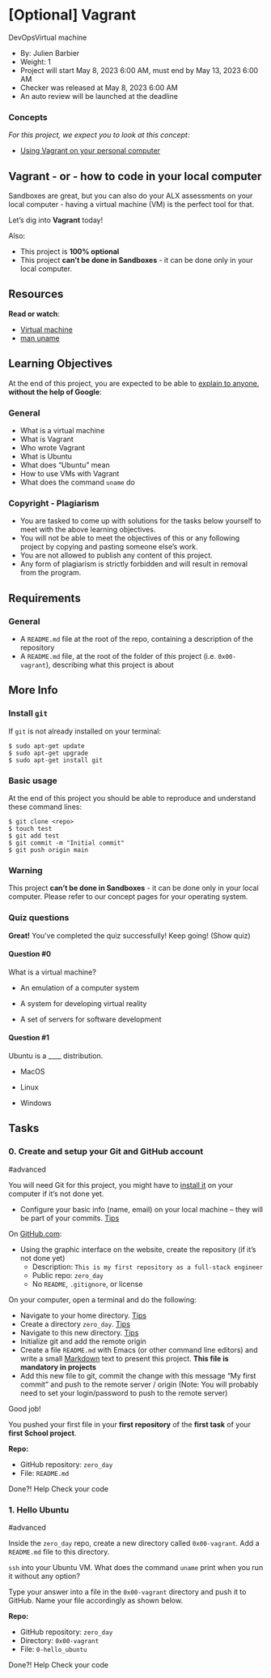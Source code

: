 \[Optional\] Vagrant
====================

DevOpsVirtual machine

*   By: Julien Barbier
*   Weight: 1
*   Project will start May 8, 2023 6:00 AM, must end by May 13, 2023 6:00 AM
*   Checker was released at May 8, 2023 6:00 AM
*   An auto review will be launched at the deadline

### Concepts

_For this project, we expect you to look at this concept:_

*   [Using Vagrant on your personal computer](/concepts/81)

Vagrant - or - how to code in your local computer
-------------------------------------------------

Sandboxes are great, but you can also do your ALX assessments on your local computer - having a virtual machine (VM) is the perfect tool for that.

Let’s dig into **Vagrant** today!

Also:

*   This project is **100% optional**
*   This project **can’t be done in Sandboxes** - it can be done only in your local computer.

Resources
---------

**Read or watch**:

*   [Virtual machine](/rltoken/eoV8V_5fgzW_UhJ3PtVyWw "Virtual machine")
*   [man uname](/rltoken/Z4MowYniH5YJoZo4jZgIBw "man uname")

Learning Objectives
-------------------

At the end of this project, you are expected to be able to [explain to anyone](/rltoken/g5OVhHRsT0jjsvUI1Y8jgw "explain to anyone"), **without the help of Google**:

### General

*   What is a virtual machine
*   What is Vagrant
*   Who wrote Vagrant
*   What is Ubuntu
*   What does “Ubuntu” mean
*   How to use VMs with Vagrant
*   What does the command `uname` do

### Copyright - Plagiarism

*   You are tasked to come up with solutions for the tasks below yourself to meet with the above learning objectives.
*   You will not be able to meet the objectives of this or any following project by copying and pasting someone else’s work.
*   You are not allowed to publish any content of this project.
*   Any form of plagiarism is strictly forbidden and will result in removal from the program.

Requirements
------------

### General

*   A `README.md` file at the root of the repo, containing a description of the repository
*   A `README.md` file, at the root of the folder of _this_ project (i.e. `0x00-vagrant`), describing what this project is about

More Info
---------

### Install `git`

If `git` is not already installed on your terminal:

    $ sudo apt-get update
    $ sudo apt-get upgrade
    $ sudo apt-get install git
    

### Basic usage

At the end of this project you should be able to reproduce and understand these command lines:

    $ git clone <repo>
    $ touch test
    $ git add test
    $ git commit -m "Initial commit"
    $ git push origin main
    

### Warning

This project **can’t be done in Sandboxes** - it can be done only in your local computer. Please refer to our concept pages for your operating system.

### Quiz questions

**Great!** You've completed the quiz successfully! Keep going! (Show quiz)

#### Question #0

What is a virtual machine?

*   An emulation of a computer system
    
*   A system for developing virtual reality
    
*   A set of servers for software development
    

#### Question #1

Ubuntu is a \_\_\_\_ distribution.

*   MacOS
    
*   Linux
    
*   Windows
    

Tasks
-----

### 0\. Create and setup your Git and GitHub account

#advanced

You will need Git for this project, you might have to [install it](/rltoken/7kPsched1VMPOY2bdvZvGQ "install it") on your computer if it’s not done yet.

*   Configure your basic info (name, email) on your local machine – they will be part of your commits. [Tips](/rltoken/oAAqmPJ1ftZZhUjaw7FvjA "Tips")

On [GitHub.com](/rltoken/4vp5Qze3WATHKtytzT2_UA "GitHub.com"):

*   Using the graphic interface on the website, create the repository (if it’s not done yet)
    *   Description: `This is my first repository as a full-stack engineer`
    *   Public repo: `zero_day`
    *   No `README`, `.gitignore`, or license

On your computer, open a terminal and do the following:

*   Navigate to your home directory. [Tips](/rltoken/YeOwsN-vhfSCbNjgE01Gag "Tips")
*   Create a directory `zero_day`. [Tips](/rltoken/hWrqqlilEv8L6yqpyt1TTA "Tips")
*   Navigate to this new directory. [Tips](/rltoken/za58mq537U6U775osQ8bfQ "Tips")
*   Initialize git and add the remote origin
*   Create a file `README.md` with Emacs (or other command line editors) and write a small [Markdown](/rltoken/VV79mKOEf5mXVbKpH4i63Q "Markdown") text to present this project. **This file is mandatory in projects**
*   Add this new file to git, commit the change with this message “My first commit” and push to the remote server / origin (Note: You will probably need to set your login/password to push to the remote server)

Good job!

You pushed your first file in your **first repository** of the **first task** of your **first School project**.

**Repo:**

*   GitHub repository: `zero_day`
*   File: `README.md`

Done?! Help Check your code

### 1\. Hello Ubuntu

#advanced

Inside the `zero_day` repo, create a new directory called `0x00-vagrant`. Add a `README.md` file to this directory.

`ssh` into your Ubuntu VM. What does the command `uname` print when you run it without any option?

Type your answer into a file in the `0x00-vagrant` directory and push it to GitHub. Name your file accordingly as shown below.

**Repo:**

*   GitHub repository: `zero_day`
*   Directory: `0x00-vagrant`
*   File: `0-hello_ubuntu`

Done?! Help Check your code
